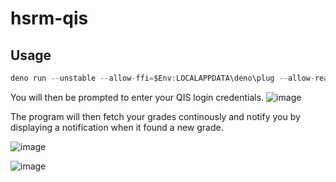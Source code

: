 # hsrm-qis

## Usage

```js
deno run --unstable --allow-ffi=$Env:LOCALAPPDATA\deno\plug --allow-read=$Env:LOCALAPPDATA\deno\plug --allow-env=DENO_DIR,NOTIFY_PLUGIN_URL,LOCALAPPDATA --allow-net="wwwqis-2rz.itmz.hs-rm.de,ntfy.sh" https://raw.githubusercontent.com/Cazka/hsrm-qis/main/main.ts
```

You will then be prompted to enter your QIS login credentials.
![image](https://user-images.githubusercontent.com/30176357/129283321-aef16adf-8f1f-4bcc-9ee0-45fea7a88d8b.png)

The program will then fetch your grades continously and notify you by displaying
a notification when it found a new grade.

![image](https://user-images.githubusercontent.com/30176357/219873646-5d6a08f0-5cae-41ca-bfca-e5e1f37595ec.png)

![image](https://user-images.githubusercontent.com/30176357/129283842-a0741835-5314-4b28-8537-5ae12ddf1e87.png)
